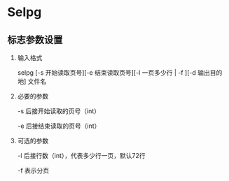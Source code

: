 # Selpg

## 标志参数设置

1. 输入格式

   selpg [-s 开始读取页号]\[-e 结束读取页号]\[-l 一页多少行 | -f ]\[-d 输出目的地] 文件名

2. 必要的参数

   -s 后接开始读取的页号（int）

   -e 后接结束读取的页号（int）

3. 可选的参数

   -l 后接行数（int），代表多少行一页，默认72行

   -f 表示分页
